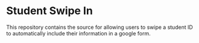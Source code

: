 # Student Swipe In
This repository contains the source for allowing users to swipe a student ID to automatically include their information in a google form.
